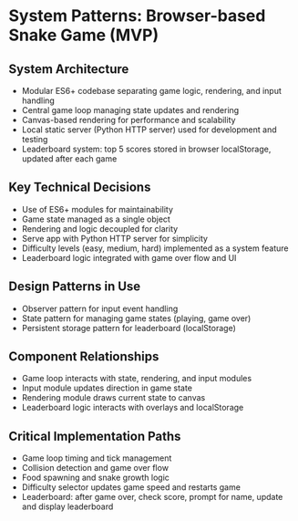# System Patterns: Browser-based Snake Game (MVP)

## System Architecture
- Modular ES6+ codebase separating game logic, rendering, and input handling
- Central game loop managing state updates and rendering
- Canvas-based rendering for performance and scalability
- Local static server (Python HTTP server) used for development and testing
- Leaderboard system: top 5 scores stored in browser localStorage, updated after each game

## Key Technical Decisions
- Use of ES6+ modules for maintainability
- Game state managed as a single object
- Rendering and logic decoupled for clarity
- Serve app with Python HTTP server for simplicity
- Difficulty levels (easy, medium, hard) implemented as a system feature
- Leaderboard logic integrated with game over flow and UI

## Design Patterns in Use
- Observer pattern for input event handling
- State pattern for managing game states (playing, game over)
- Persistent storage pattern for leaderboard (localStorage)

## Component Relationships
- Game loop interacts with state, rendering, and input modules
- Input module updates direction in game state
- Rendering module draws current state to canvas
- Leaderboard logic interacts with overlays and localStorage

## Critical Implementation Paths
- Game loop timing and tick management
- Collision detection and game over flow
- Food spawning and snake growth logic
- Difficulty selector updates game speed and restarts game
- Leaderboard: after game over, check score, prompt for name, update and display leaderboard 